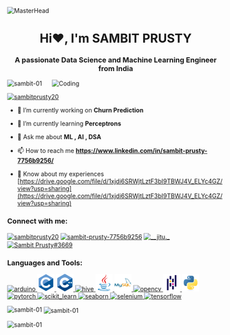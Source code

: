 ![MasterHead](https://i.pinimg.com/originals/64/db/fb/64dbfb279110e5730b698a752532605b.gif)
<h1 align="center">Hi❤️, I'm SAMBIT PRUSTY</h1>
<h3 align="center">A passionate Data Science and Machine Learning Engineer from India</h3>
<img align="right" alt="Coding" width="400" src="https://78.media.tumblr.com/95f02d55724b631531d0b32dbd001297/tumblr_p177vracYv1wh4uq0o1_1280.gif">
<p align="left"> <img src="https://komarev.com/ghpvc/?username=sambit-01&label=Profile%20views&color=0e75b6&style=flat" alt="sambit-01" /> </p>

<p align="left"> <a href="https://twitter.com/sambitprusty20" target="blank"><img src="https://img.shields.io/twitter/follow/sambitprusty20?logo=twitter&style=for-the-badge" alt="sambitprusty20" /></a> </p>

- 🔭 I’m currently working on **Churn Prediction**

- 🌱 I’m currently learning **Perceptrons**

- 💬 Ask me about **ML , AI , DSA**

- 📫 How to reach me **https://www.linkedin.com/in/sambit-prusty-7756b9256/**

- 📄 Know about my experiences [https://drive.google.com/file/d/1xjdi6SRWjtLztF3bI9TBWJ4V_ELYc4GZ/view?usp=sharing](https://drive.google.com/file/d/1xjdi6SRWjtLztF3bI9TBWJ4V_ELYc4GZ/view?usp=sharing)

<h3 align="left">Connect with me:</h3>
<p align="left">
<a href="https://twitter.com/sambitprusty20" target="blank"><img align="center" src="https://raw.githubusercontent.com/rahuldkjain/github-profile-readme-generator/master/src/images/icons/Social/twitter.svg" alt="sambitprusty20" height="30" width="40" /></a>
<a href="https://linkedin.com/in/sambit-prusty-7756b9256" target="blank"><img align="center" src="https://raw.githubusercontent.com/rahuldkjain/github-profile-readme-generator/master/src/images/icons/Social/linked-in-alt.svg" alt="sambit-prusty-7756b9256" height="30" width="40" /></a>
<a href="https://instagram.com/__jitu._" target="blank"><img align="center" src="https://raw.githubusercontent.com/rahuldkjain/github-profile-readme-generator/master/src/images/icons/Social/instagram.svg" alt="__jitu._" height="30" width="40" /></a>
<a href="https://discord.gg/Sambit Prusty#3669" target="blank"><img align="center" src="https://raw.githubusercontent.com/rahuldkjain/github-profile-readme-generator/master/src/images/icons/Social/discord.svg" alt="Sambit Prusty#3669" height="30" width="40" /></a>
</p>

<h3 align="left">Languages and Tools:</h3>
<p align="left"> <a href="https://www.arduino.cc/" target="_blank" rel="noreferrer"> <img src="https://cdn.worldvectorlogo.com/logos/arduino-1.svg" alt="arduino" width="40" height="40"/> </a> <a href="https://www.cprogramming.com/" target="_blank" rel="noreferrer"> <img src="https://raw.githubusercontent.com/devicons/devicon/master/icons/c/c-original.svg" alt="c" width="40" height="40"/> </a> <a href="https://www.w3schools.com/cpp/" target="_blank" rel="noreferrer"> <img src="https://raw.githubusercontent.com/devicons/devicon/master/icons/cplusplus/cplusplus-original.svg" alt="cplusplus" width="40" height="40"/> </a> <a href="https://hive.apache.org/" target="_blank" rel="noreferrer"> <img src="https://www.vectorlogo.zone/logos/apache_hive/apache_hive-icon.svg" alt="hive" width="40" height="40"/> </a> <a href="https://www.java.com" target="_blank" rel="noreferrer"> <img src="https://raw.githubusercontent.com/devicons/devicon/master/icons/java/java-original.svg" alt="java" width="40" height="40"/> </a> <a href="https://www.mysql.com/" target="_blank" rel="noreferrer"> <img src="https://raw.githubusercontent.com/devicons/devicon/master/icons/mysql/mysql-original-wordmark.svg" alt="mysql" width="40" height="40"/> </a> <a href="https://opencv.org/" target="_blank" rel="noreferrer"> <img src="https://www.vectorlogo.zone/logos/opencv/opencv-icon.svg" alt="opencv" width="40" height="40"/> </a> <a href="https://pandas.pydata.org/" target="_blank" rel="noreferrer"> <img src="https://raw.githubusercontent.com/devicons/devicon/2ae2a900d2f041da66e950e4d48052658d850630/icons/pandas/pandas-original.svg" alt="pandas" width="40" height="40"/> </a> <a href="https://www.python.org" target="_blank" rel="noreferrer"> <img src="https://raw.githubusercontent.com/devicons/devicon/master/icons/python/python-original.svg" alt="python" width="40" height="40"/> </a> <a href="https://pytorch.org/" target="_blank" rel="noreferrer"> <img src="https://www.vectorlogo.zone/logos/pytorch/pytorch-icon.svg" alt="pytorch" width="40" height="40"/> </a> <a href="https://scikit-learn.org/" target="_blank" rel="noreferrer"> <img src="https://upload.wikimedia.org/wikipedia/commons/0/05/Scikit_learn_logo_small.svg" alt="scikit_learn" width="40" height="40"/> </a> <a href="https://seaborn.pydata.org/" target="_blank" rel="noreferrer"> <img src="https://seaborn.pydata.org/_images/logo-mark-lightbg.svg" alt="seaborn" width="40" height="40"/> </a> <a href="https://www.selenium.dev" target="_blank" rel="noreferrer"> <img src="https://raw.githubusercontent.com/detain/svg-logos/780f25886640cef088af994181646db2f6b1a3f8/svg/selenium-logo.svg" alt="selenium" width="40" height="40"/> </a> <a href="https://www.tensorflow.org" target="_blank" rel="noreferrer"> <img src="https://www.vectorlogo.zone/logos/tensorflow/tensorflow-icon.svg" alt="tensorflow" width="40" height="40"/> </a> </p>

<p><img align="left" src="https://github-readme-stats.vercel.app/api/top-langs?username=sambit-01&show_icons=true&locale=en&layout=compact" alt="sambit-01" /></p>

<p>&nbsp;<img align="center" src="https://github-readme-stats.vercel.app/api?username=sambit-01&show_icons=true&locale=en" alt="sambit-01" /></p>

<p><img align="center" src="https://github-readme-streak-stats.herokuapp.com/?user=sambit-01&" alt="sambit-01" /></p>
